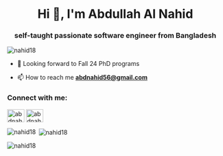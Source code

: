 <h1 align="center">Hi 👋, I'm Abdullah Al Nahid</h1>
<h3 align="center">self-taught passionate software engineer from Bangladesh</h3>

<p align="left"> <img src="https://komarev.com/ghpvc/?username=nahid18&label=Profile%20views&color=0e75b6&style=flat" alt="nahid18" /> </p>

- 👯 Looking forward to Fall 24 PhD programs

- 📫 How to reach me **abdnahid56@gmail.com**

<h3 align="left">Connect with me:</h3>
<p align="left">
<a href="https://twitter.com/abdnahid_" target="blank"><img align="center" src="https://raw.githubusercontent.com/rahuldkjain/github-profile-readme-generator/master/src/images/icons/Social/twitter.svg" alt="abdnahid_" height="30" width="40" /></a>
<a href="https://linkedin.com/in/abdnahid" target="blank"><img align="center" src="https://raw.githubusercontent.com/rahuldkjain/github-profile-readme-generator/master/src/images/icons/Social/linked-in-alt.svg" alt="abdnahid" height="30" width="40" /></a>
</p>

<p><img align="left" src="https://github-readme-stats.vercel.app/api/top-langs?username=nahid18&show_icons=true&locale=en&layout=compact" alt="nahid18" /></p>

<p>&nbsp;<img align="center" src="https://github-readme-stats.vercel.app/api?username=nahid18&show_icons=true&locale=en" alt="nahid18" /></p>

<p><img align="center" src="https://github-readme-streak-stats.herokuapp.com/?user=nahid18&" alt="nahid18" /></p>
